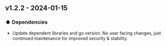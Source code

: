 ## v1.2.2 - 2024-01-15


### ⬆️ Dependencies

- Update dependent libraries and go version. No user facing changes, just continued maintenance for improved security & stability.